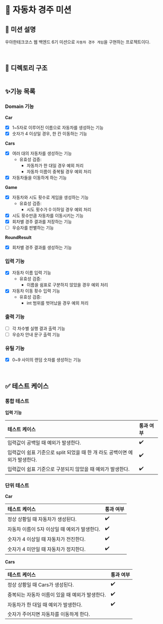 # 🏁 자동차 경주 미션

## 📌 미션 설명
우아한테크코스 웹 백엔드 6기 미션으로 `자동차 경주 게임`을 구현하는 프로젝트이다.

<br/>

## 📂 디렉토리 구조
```
```

## ✨기능 목록

### Domain 기능
**Car**
- [X] 1~5자로 이루어진 이름으로 자동차를 생성하는 기능
- [X] 숫자가 4 이상일 경우, 한 칸 이동하는 기능

**Cars**
- [X] 여러 대의 자동차를 생성하는 기능
  - 유효성 검증:
    - 자동차가 한 대일 경우 예외 처리
    - 자동차 이름이 중복될 경우 예외 처리
- [X] 자동차들을 이동하게 하는 기능

**Game**
- [X] 자동차와 시도 횟수로 게임을 생성하는 기능
  - 유효성 검증:
    - 시도 횟수가 0 이하일 경우 예외 처리
- [X] 시도 횟수만큼 자동차를 이동시키는 기능
- [X] 회차별 경주 결과를 저장하는 기능
- [ ] 우승자를 판별하는 기능 

**RoundResult**
- [X] 회차별 경주 결과를 생성하는 기능

### 입력 기능
- [X] 자동차 이름 입력 기능
  - 유효성 검증:
    - 이름을 쉼표로 구분하지 않았을 경우 예외 처리
- [X] 자동차 이동 횟수 입력 기능
  - 유효성 검증:
    - int 범위를 벗어났을 경우 예외 처리

### 출력 기능
- [ ] 각 차수별 실행 결과 출력 기능
- [ ] 우승자 안내 문구 출력 기능

### 유틸 기능
- [X] 0~9 사이의 랜덤 숫자를 생성하는 기능

<br/>

## ✅ 테스트 케이스

### 통합 테스트

**입력 기능**

| 테스트 케이스                                        | 통과 여부 |
|:-----------------------------------------------|:------|
| 입력값이 공백일 때 예외가 발생한다.                           | ✔️️   |
| 입력값이 쉼표 기준으로 split 되었을 때 한 개 라도 공백이면 예외가 발생한다. | ✔️    |
| 입력값이 쉼표 기준으로 구분되지 않았을 때 예외가 발생한다.              | ✔️️   |

### 단위 테스트

**Car**

| 테스트 케이스                    | 통과 여부 |
|:---------------------------|:------|
| 정상 상황일 때 자동차가 생성된다.        | ✔️    |
| 자동차 이름이 5자 이상일 때 예외가 발생한다. | ✔️    |
| 숫자가 4 이상일 때 자동차가 전진한다.     | ✔️️   |
| 숫자가 4 미만일 때 자동차가 정지한다.     | ✔️️   |

**Cars**

| 테스트 케이스                     | 통과 여부 |
|:----------------------------|:------|
| 정상 상황일 때 Cars가 생성된다.        | ✔️    |
| 중복되는 자동차 이름이 있을 때 예외가 발생한다. | ✔️    |
| 자동차가 한 대일 때 예외가 발생한다.       | ✔️    |
| 숫자가 주어지면 자동차를 이동하게 한다.      | ️     |
